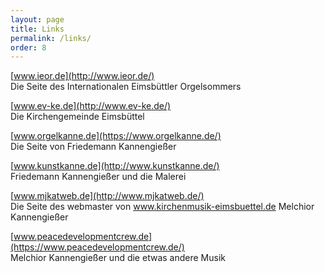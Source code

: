```yaml
---
layout: page
title: Links
permalink: /links/
order: 8
---
```


[www.ieor.de](http://www.ieor.de/)  
Die Seite des Internationalen Eimsbüttler Orgelsommers

[www.ev-ke.de](http://www.ev-ke.de/)  
Die Kirchengemeinde Eimsbüttel

[www.orgelkanne.de](https://www.orgelkanne.de/)  
Die Seite von Friedemann Kannengießer

[www.kunstkanne.de](http://www.kunstkanne.de/)  
Friedemann Kannengießer und die Malerei

[www.mjkatweb.de](http://www.mjkatweb.de/)  
Die Seite des webmaster von www.kirchenmusik-eimsbuettel.de Melchior Kannengießer

[www.peacedevelopmentcrew.de](https://www.peacedevelopmentcrew.de/)  
Melchior Kannengießer und die etwas andere Musik
